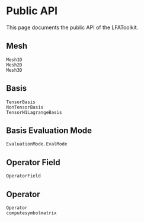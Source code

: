 # Public API

This page documents the public API of the LFAToolkit.

## Mesh

```@docs
Mesh1D
Mesh2D
Mesh3D
```

## Basis

```@docs
TensorBasis
NonTensorBasis
TensorH1LagrangeBasis
```

## Basis Evaluation Mode

```@docs
EvaluationMode.EvalMode
```

## Operator Field

```@docs
OperatorField
```

## Operator

```@docs
Operator
computesymbolmatrix
```

